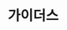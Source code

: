 ---
title:  "가이더스"
excerpt: "topdown+roguelike+pixel mobile game"
categories: review
tag: [mobile, ios, roguelike]
classes: wide
---